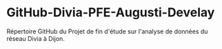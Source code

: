 # GitHub-Divia-PFE-Augusti-Develay
 Répertoire GitHub du Projet de fin d'étude sur l'analyse de données du réseau Divia à Dijon.
